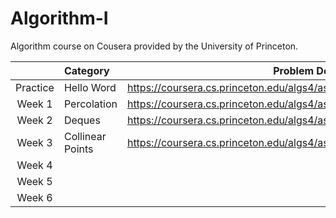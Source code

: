 # Algorithm-I
 Algorithm course on Cousera provided by the University of Princeton.

|          | Category         | Problem Description                                          | Scores  |
| :------: | :--------------- | ------------------------------------------------------------ | ------- |
| Practice | Hello Word       | https://coursera.cs.princeton.edu/algs4/assignments/hello/specification.php | 100/100 |
|  Week 1  | Percolation      | https://coursera.cs.princeton.edu/algs4/assignments/percolation/specification.php | 100/100 |
|  Week 2  | Deques           | https://coursera.cs.princeton.edu/algs4/assignments/queues/specification.php | 100/100 |
|  Week 3  | Collinear Points | https://coursera.cs.princeton.edu/algs4/assignments/collinear/specification.php | 100/100 |
|  Week 4  |                  |                                                              |         |
|  Week 5  |                  |                                                              |         |
|  Week 6  |                  |                                                              |         |

